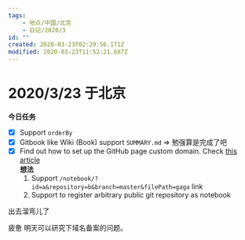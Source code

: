 ```yaml
---
tags:
    - 地点/中国/北京
    - 日记/2020/3
id: ""
created: 2020-03-23T02:29:56.171Z
modified: 2020-03-23T11:52:21.667Z
---
```


# 2020/3/23 于北京

**今日任务**

- [x] Support `orderBy`
- [x] Gitbook like Wiki (Book) support `SUMMARY.md` => 勉强算是完成了吧
- [x] Find out how to set up the GitHub page custom domain. Check [this article](https://www.jianshu.com/p/2647e079741f)  
       **想法**
  1. Support `/notebook/?id=a&repository=b&branch=master&filePath=gaga` link
  2. Support to register arbitrary public git repository as notebook

<!-- @timer "date":"Mon Mar 23 2020 18:34:39 GMT+0800 (China Standard Time)" -->

出去溜弯儿了

<!-- @timer "date":"Mon Mar 23 2020 19:50:38 GMT+0800 (China Standard Time)","duration":"about 1 hour" -->

疲惫
明天可以研究下域名备案的问题。
